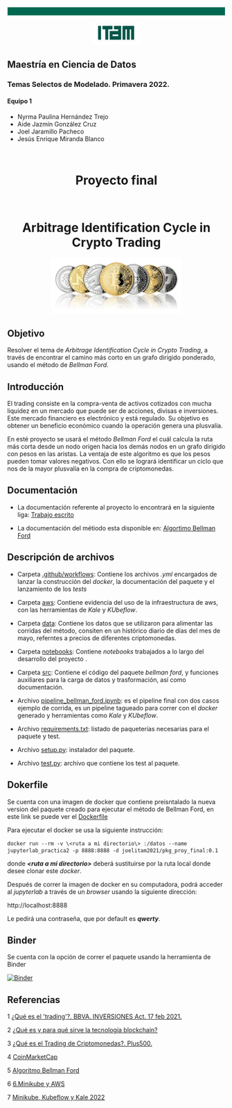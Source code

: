 <p align = "center">
    <img src="img/cinta.png" />
</p>
<p align = "center">
    <img src="img/logo_itam.png" />
</p>

## **Maestría en Ciencia de Datos**
### Temas Selectos de Modelado. Primavera 2022.

#### **Equipo 1** 

- Nyrma Paulina Hernández Trejo
- Aide Jazmín González Cruz
- Joel Jaramillo Pacheco
- Jesús Enrique Miranda Blanco

<br>

<div align="center"><h1>Proyecto final</h1><br><h1>Arbitrage Identification Cycle in Crypto Trading</h1></div>
<p align = "center">
    <img src="img/crypto.png" />
</p>


## Objetivo

Resolver el tema de *Arbitrage Identification Cycle in Crypto Trading*, a través de encontrar  el camino más corto en un grafo dirigido ponderado, usando el método de *Bellman Ford*.

## Introducción

El trading consiste en la compra-venta de activos cotizados con mucha liquidez en un mercado que puede ser de acciones, divisas e inversiones. Este mercado financiero es electrónico y está regulado. Su objetivo es obtener un beneficio económico cuando la operación genera una plusvalía.

En esté proyecto se usará el método *Bellman Ford* el cuál calcula la ruta más corta desde un nodo origen hacia los demás nodos en un grafo dirigido con pesos en las aristas. La ventaja de este algoritmo es que los pesos pueden tomar valores negativos. Con ello se logrará identificar un ciclo que nos de la mayor plusvalía en la compra de criptomonedas.

## Documentación

- La documentación referente al proyecto lo encontrará en la siguiente liga: [Trabajo escrito](https://docs.google.com/document/d/1opfXYOtYeJna6cKLmkjdhPulqXCVLCwB1ScKlEkqVE8/edit#heading=h.35nkun2)


- La documentación del métiodo esta disponible en: [Algortimo Bellman Ford](https://joelitam2021.github.io/Opt_avanzada_proy_final/)



## Descripción de archivos

- Carpeta [.github/workflows](.github/workflows): Contiene los archivos *.yml* encargados de lanzar la construcción del *docker*, la documentación del paquete y el lanzamiento de los *tests*

- Carpeta [aws](aws): Contiene evidencia del uso de la infraestructura de aws, con las herramientas de *Kale* y *KUbeflow*.

- Carpeta [data](data): Contiene los datos que se utilizaron para alimentar las corridas del método, consiten en un histórico diario de días del mes de mayo, referntes a precios de diferentes criptomonedas.

- Carpeta [notebooks](notebooks): Contiene *notebooks* trabajados a lo largo del desarrollo del proyecto .

- Carpeta [src](src): Contiene el código del paquete *bellman ford*, y funciones auxiliares para la carga de datos y trasformación, así como documentación.

- Archivo [pipeline_bellman_ford.ipynb](pipeline_bellman_ford.ipynb): es el pipeline final con dos casos ejemplo de corrida, es un pipeline tagueado para correr con el *docker* generado y herramientas como  *Kale* y *KUbeflow*.

- Archivo [requirements.txt](requirements.txt): listado de paqueterías necesarias para el paquete y test.

- Archivo [setup.py](setup.py): instalador del paquete.

- Archivo [test.py](test.py): archivo que contiene los test al paquete.


## Dokerfile
Se cuenta con una imagen de docker que contiene preisntalado la nueva version del paquete creado para ejecutar el método de Bellman Ford, en este link se puede ver el [Dockerfile](dockerfiles/pkg/Dockerfile)

Para ejecutar el docker se usa la siguiente instrucción:

```
docker run --rm -v \<ruta a mi directorio\> :/datos --name jupyterlab_practica2 -p 8888:8888 -d joelitam2021/pkg_proy_final:0.1
```
donde ***\<ruta a mi directorio\>*** deberá sustituirse por la ruta local donde desee clonar este *docker*.

Después de correr la imagen de docker en su computadora, podrá acceder al *jupyterlab* a través de un *browser* usando la siguiente dirección:

http://localhost:8888

Le pedirá una contraseña, que por default es ***qwerty***.

## Binder

Se cuenta con la opción de correr el paquete usando la herramienta de Binder

[![Binder](https://mybinder.org/badge_logo.svg)](https://mybinder.org/v2/gh/joelitam2021/Opt_avanzada_proy_final/main)


## Referencias

1 [¿Qué es el 'trading'?. BBVA. INVERSIONES Act. 17 feb 2021.](https://www.bbva.com/es/que-es-trading-que-hace-falta-para-operar/)

2 [¿Qué es y para qué sirve la tecnología blockchain?](https://www.solunion.cl/blog/que-es-y-para-que-sirve-la-tecnologia-blockchain/)

3 [¿Qué es el Trading de Criptomonedas?. Plus500.](https://www.plus500.com/es-ES/Trading/CryptoCurrencies/What-Is-Cryptocurrency-Trading~3)

4 [CoinMarketCap](https://coinmarketcap.com/es/all/views/all/)

5 [Algoritmo Bellman Ford](https://www.programiz.com/dsa/bellman-ford-algorithm)

6 [6.Minikube y AWS](https://github.com/ITAM-DS/analisis-numerico-computo-cientifico/wiki/6.Minikube-y-AWS)

7 [Minikube, Kubeflow y Kale 2022](https://www.youtube.com/watch?v=SusT5xQN1ro)

